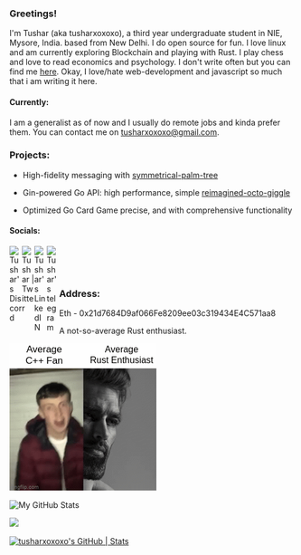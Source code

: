 ### Greetings!
I'm Tushar (aka tusharxoxoxo), a third year undergraduate student in NIE, Mysore, India. based from New Delhi. I do open source for fun. I love linux and am currently exploring Blockchain and playing with Rust. I play chess and love to read economics and psychology. I don't write often but you can find me [here](https://brain-dead.medium.com/). Okay, I love/hate web-development and javascript so much that i am writing it here.

#### Currently:
I am a generalist as of now and I usually do remote jobs and kinda prefer them. You can contact me on tusharxoxoxo@gmail.com.


### Projects:


* High-fidelity messaging with [symmetrical-palm-tree](https://github.com/tusharxoxoxo/symmetrical-palm-tree)

* Gin-powered Go API: high performance, simple [reimagined-octo-giggle](https://github.com/tusharxoxoxo/reimagined-octo-giggle)

* Optimized Go Card Game precise, and with comprehensive functionality 


#### Socials:

<a href="https://discord.com/users/320943393381548033">
  <img align="left" alt="Tushar's Discord" width="22px" src="https://raw.githubusercontent.com/peterthehan/peterthehan/master/assets/discord.svg" />
</a>
<a href="https://twitter.com/blouse_man">
  <img align="left" alt="Tushar | Twitter" width="22px" src="https://raw.githubusercontent.com/peterthehan/peterthehan/master/assets/twitter.svg" />
</a>
<a href="https://www.linkedin.com/in/dahiya-tushar/">
  <img align="left" alt="Tushar's LinkedIN" width="22px" src="https://raw.githubusercontent.com/peterthehan/peterthehan/master/assets/linkedin.svg" />
</a> 
 <a href="https://t.me/Jojo_xoxoo">
  <img align="left" alt="Tushar's telegram" width="22px"src="https://upload.wikimedia.org/wikipedia/commons/8/82/Telegram_logo.svg" />
</a> <br />

<br />
<br />

### Address:

Eth - 0x21d7684D9af066Fe8209ee03c319434E4C571aa8


A not-so-average Rust enthusiast. 

![meme](rust-v-cpp.gif)



![My GitHub Stats](https://github-readme-stats.vercel.app/api?username=tusharxoxoxo&show_icons=true&theme=blue-green&count_private=true&include_all_commits=true&border_color=001F1E&text_color=09d672&icon_color=00C2C2&title_color=00F1E9&custom_title=My%20Stats)

![](https://komarev.com/ghpvc/?username=tusharxoxoxo&label=Views&color=116262)


[![tusharxoxoxo's GitHub | Stats](https://stats.quine.sh/tusharxoxoxo/github?theme=dark)](https://quine.sh)

<!---[![tusharxoxoxo's GitHub | Topics](https://stats.quine.sh/tusharxoxoxo/topics-over-time?theme=dark)](https://quine.sh)

[![tusharxoxoxo's GitHub | Languages Over Time](https://stats.quine.sh/tusharxoxoxo/languages-over-time?theme=dark)](https://quine.sh)
--->
<!--- [![@tusharxoxoxo's Holopin board](https://holopin.io/api/user/board?user=tusharxoxoxo)](https://holopin.io/@tusharxoxoxo) --->
<!--- Here's my [resume](https://github.com/tusharxoxoxo/resume/blob/master/resume.pdf). --->
